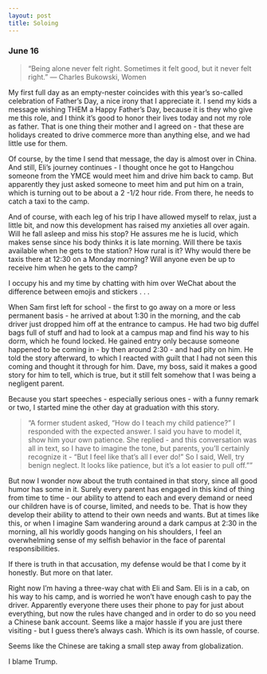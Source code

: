 ```yaml
---
layout: post
title: Soloing
---
```

### June 16

> “Being alone never felt right. Sometimes it felt good, but it never felt right.”
> ― Charles Bukowski, Women


My first full day as an empty-nester coincides with this year’s so-called celebration of Father’s Day, a nice irony that I appreciate it. I send my kids a message wishing THEM a Happy Father’s Day, because it is they who give me this role, and I think it’s good to honor their lives today and not my role as father. That is one thing their mother and I agreed on - that these are holidays created to drive commerce more than anything else, and we had little use for them.

Of course, by the time I send that message, the day is almost over in China. And still, Eli’s journey continues - I thought once he got to Hangchou someone from the YMCE would meet him and drive him back to camp. But apparently they just asked someone to meet him and put him on a train, which is turning out to be about a 2 -1/2 hour ride. From there, he needs to catch a taxi to the camp.

And of course, with each leg of his trip I have allowed myself to relax, just a little bit, and now this development has raised my anxieties all over again. Will he fall asleep and miss his stop? He assures me he is lucid, which makes sense since his body thinks it is late morning. Will there be taxis available when he gets to the station? How rural is it? Why would there be taxis there at 12:30 on a Monday morning? Will anyone even be up to receive him when he gets to the camp? 

I occupy his and my time by chatting with him over WeChat about the difference between emojis and stickers . . .  

When Sam first left for school - the first to go away on a more or less permanent basis - he arrived at about 1:30 in the morning, and the cab driver just dropped him off at the entrance to campus. He had two big duffel bags full of stuff and had to look at a campus map and find his way to his dorm, which he found locked. He gained entry only because someone happened to be coming in - by then around 2:30 - and had pity on him. He told the story afterward, to which I reacted with guilt that I had not seen this coming and thought it through for him. Dave, my boss, said it makes a good story for him to tell, which is true, but it still felt somehow that I was being a negligent parent.

Because you start speeches - especially serious ones - with a funny remark or two, I started mine the other day at graduation with this story. 

> “A former student asked, “How do I teach my child patience?” I responded with the expected answer. I said you have to model it, show him your own patience. She replied - and this conversation was all in text, so I have to imagine the tone, but parents, you’ll certainly recognize it - “But I feel like that’s all I ever do!” So I said, Well, try benign neglect. It looks like patience, but it’s a lot easier to pull off.””

But now I wonder now about the truth contained in that story, since all good humor has some in it. Surely every parent has engaged in this kind of thing from time to time - our ability to attend to each and every demand or need our children have is of course, limited, and needs to be. That is how they develop their ability to attend to their own needs and wants. But at times like this, or when I imagine Sam wandering around a dark campus at 2:30 in the morning, all his worldly goods hanging on his shoulders, I feel an overwhelming sense of my selfish behavior in the face of parental responsibilities.

If there is truth in that accusation, my defense would be that I come by it honestly. But more on that later. 

Right now I’m having a three-way chat with Eli and Sam. Eli is in a cab, on his way to his camp, and is worried he won’t have enough cash to pay the driver. Apparently everyone there uses their phone to pay for just about everything, but now the rules have changed and in order to do so you need a Chinese bank account. Seems like a major hassle if you are just there visiting - but I guess there’s always cash. Which is its own hassle, of course.

Seems like the Chinese are taking a small step away from globalization. 

I blame Trump.
